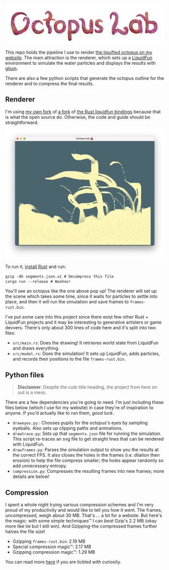 ![Octopus Lab](images/octopuslab.png)

This repo holds the pipeline I use to render [the liquified octopus on my website](https://ryanis.cool). The main attraction is the renderer, which sets up a [LiquidFun](https://google.github.io/liquidfun/) environment to simulate the water particles and displays the results with [glium](https://docs.rs/glium).

There are also a few python scripts that generate the octopus outline for the renderer and to compress the final results.

## Renderer

I'm using [my own fork](https://github.com/rianadon/liquidfun-rust) of [a fork](https://github.com/Manishearth/liquidfun-rust) of [the Rust liquidfun bindings](https://github.com/rjanicek/liquidfun-rust) because that is what the open source do. Otherwise, the code and guide should be straightforward.

<p align="center"><img alt="Screenshot of renderer window" width="600" src="images/screenshot.png"/></p>

To run it, [install Rust](https://www.rust-lang.org/tools/install) and run:

```fish
gzip -dk segments.json.xz # Decompress this file
cargo run --release # Woohoo!
```

You'll see an octopus like the one above pop up! The renderer will set up the scene which takes some time, since it waits for particles to settle into place, and then it will run the simulation and save frames to `frames-rust.bin`.

I've put some care into this project since there exist few other Rust + LiquidFun projects and it may be interesting to generative artisters or game devvers. There's only about 300 lines of code here and it's split into two files:
- `src/main.rs`: Does the drawing! It retrieves world state from LiquidFun and draws everything.
- `src/model.rs`: Does the simulation! It sets up LiquidFun, adds particles, and records their positions to the file `frames-rust.bin`.

## Python files

> **Disclaimer**: Despite the cute title heading, the project from here on out is a mess.

There are a few dependencies you're going to need. I'm just including these files below (which I use for my website) in case they're of inspiration to anyone. If you'd actually like to run them, *good luck*.

- `draweyes.py` : Chooses pupils for the octopus's eyes by sampling eyeballs. Also sets up clipping paths and animations.
- `drawtrace.py`: Sets up that `segments.json` file for running the simulation. This script re-traces an svg file to get straight lines that can be rendered with LiquidFun.
- `drawframes.py`: Parses the simulation output to show you the results at the correct FPS. It also closes the holes in the frames (i.e. dilation then erosion) to help the file compress smaller; the holes appear randomly so add unnecessary entropy.
- `compression.py`: Compresses the resulting frames into new frames; more details are below!

## Compression

I spent a whole night trying various compression schemes and I'm very proud of my productivity and would like to tell you how it went. The frames, uncompressed, weigh about 30 MB. That's ... a lot for a website. But here's the magic: with some simple techniques™ I can *beat* Gzip's 2.2 MB (okay more like tie but I still win). And Gzipping-the compressed frames further halves the file size!

- Gzipping `frames-rust.bin`: 2.19 MB
- Special compression magic™: 2.17 MB
- Gzipping compression magic™: 1.29 MB

You can read more [here](compression.md) if you are tickled with curiosity.
